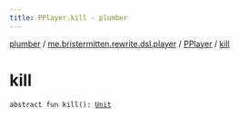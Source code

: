 ```yaml
---
title: PPlayer.kill - plumber
---
```


[plumber](../../index.html) / [me.bristermitten.rewrite.dsl.player](../index.html) / [PPlayer](index.html) / [kill](./kill.html)

# kill

`abstract fun kill(): `[`Unit`](https://kotlinlang.org/api/latest/jvm/stdlib/kotlin/-unit/index.html)